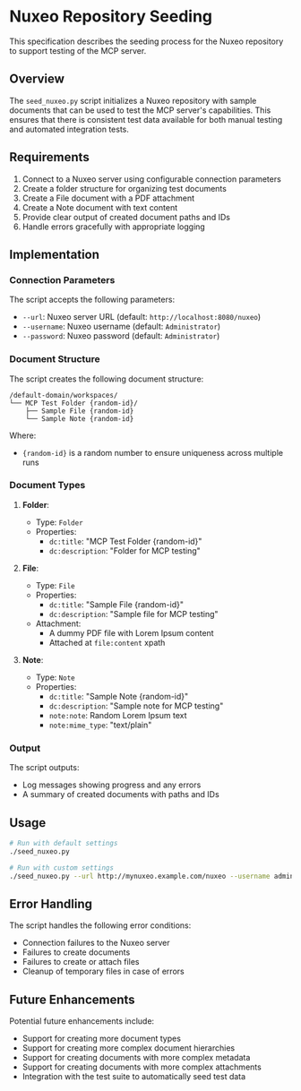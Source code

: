 # Nuxeo Repository Seeding

This specification describes the seeding process for the Nuxeo repository to support testing of the MCP server.

## Overview

The `seed_nuxeo.py` script initializes a Nuxeo repository with sample documents that can be used to test the MCP server's capabilities. This ensures that there is consistent test data available for both manual testing and automated integration tests.

## Requirements

1. Connect to a Nuxeo server using configurable connection parameters
2. Create a folder structure for organizing test documents
3. Create a File document with a PDF attachment
4. Create a Note document with text content
5. Provide clear output of created document paths and IDs
6. Handle errors gracefully with appropriate logging

## Implementation

### Connection Parameters

The script accepts the following parameters:

- `--url`: Nuxeo server URL (default: `http://localhost:8080/nuxeo`)
- `--username`: Nuxeo username (default: `Administrator`)
- `--password`: Nuxeo password (default: `Administrator`)

### Document Structure

The script creates the following document structure:

```
/default-domain/workspaces/
└── MCP Test Folder {random-id}/
    ├── Sample File {random-id}
    └── Sample Note {random-id}
```

Where:
- `{random-id}` is a random number to ensure uniqueness across multiple runs

### Document Types

1. **Folder**:
   - Type: `Folder`
   - Properties:
     - `dc:title`: "MCP Test Folder {random-id}"
     - `dc:description`: "Folder for MCP testing"

2. **File**:
   - Type: `File`
   - Properties:
     - `dc:title`: "Sample File {random-id}"
     - `dc:description`: "Sample file for MCP testing"
   - Attachment:
     - A dummy PDF file with Lorem Ipsum content
     - Attached at `file:content` xpath

3. **Note**:
   - Type: `Note`
   - Properties:
     - `dc:title`: "Sample Note {random-id}"
     - `dc:description`: "Sample note for MCP testing"
     - `note:note`: Random Lorem Ipsum text
     - `note:mime_type`: "text/plain"

### Output

The script outputs:
- Log messages showing progress and any errors
- A summary of created documents with paths and IDs

## Usage

```bash
# Run with default settings
./seed_nuxeo.py

# Run with custom settings
./seed_nuxeo.py --url http://mynuxeo.example.com/nuxeo --username admin --password secret
```

## Error Handling

The script handles the following error conditions:
- Connection failures to the Nuxeo server
- Failures to create documents
- Failures to create or attach files
- Cleanup of temporary files in case of errors

## Future Enhancements

Potential future enhancements include:
- Support for creating more document types
- Support for creating more complex document hierarchies
- Support for creating documents with more complex metadata
- Support for creating documents with more complex attachments
- Integration with the test suite to automatically seed test data
